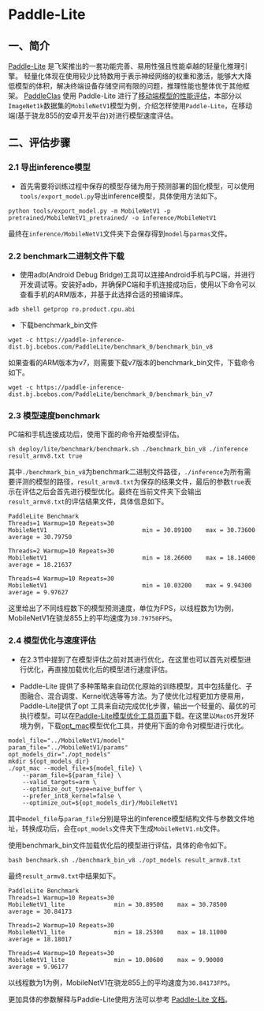 # Paddle-Lite

## 一、简介

[Paddle-Lite](https://github.com/PaddlePaddle/Paddle-Lite) 是飞桨推出的一套功能完善、易用性强且性能卓越的轻量化推理引擎。
轻量化体现在使用较少比特数用于表示神经网络的权重和激活，能够大大降低模型的体积，解决终端设备存储空间有限的问题，推理性能也整体优于其他框架。
[PaddleClas](https://github.com/PaddlePaddle/PaddleClas) 使用 Paddle-Lite 进行了[移动端模型的性能评估](../models/Mobile.md)，本部分以`ImageNet1k`数据集的`MobileNetV1`模型为例，介绍怎样使用`Paddle-Lite`，在移动端(基于骁龙855的安卓开发平台)对进行模型速度评估。


## 二、评估步骤

### 2.1 导出inference模型

* 首先需要将训练过程中保存的模型存储为用于预测部署的固化模型，可以使用`tools/export_model.py`导出inference模型，具体使用方法如下。

```shell
python tools/export_model.py -m MobileNetV1 -p pretrained/MobileNetV1_pretrained/ -o inference/MobileNetV1
```

最终在`inference/MobileNetV1`文件夹下会保存得到`model`与`parmas`文件。


### 2.2 benchmark二进制文件下载

* 使用adb(Android Debug Bridge)工具可以连接Android手机与PC端，并进行开发调试等。安装好adb，并确保PC端和手机连接成功后，使用以下命令可以查看手机的ARM版本，并基于此选择合适的预编译库。

```shell
adb shell getprop ro.product.cpu.abi
```

* 下载benchmark_bin文件

```shell
wget -c https://paddle-inference-dist.bj.bcebos.com/PaddleLite/benchmark_0/benchmark_bin_v8
```

如果查看的ARM版本为v7，则需要下载v7版本的benchmark_bin文件，下载命令如下。

```shell
wget -c https://paddle-inference-dist.bj.bcebos.com/PaddleLite/benchmark_0/benchmark_bin_v7
```

### 2.3 模型速度benchmark

PC端和手机连接成功后，使用下面的命令开始模型评估。

```
sh deploy/lite/benchmark/benchmark.sh ./benchmark_bin_v8 ./inference result_armv8.txt true
```

其中`./benchmark_bin_v8`为benchmark二进制文件路径，`./inference`为所有需要评测的模型的路径，`result_armv8.txt`为保存的结果文件，最后的参数`true`表示在评估之后会首先进行模型优化。最终在当前文件夹下会输出`result_armv8.txt`的评估结果文件，具体信息如下。

```
PaddleLite Benchmark
Threads=1 Warmup=10 Repeats=30
MobileNetV1                           min = 30.89100    max = 30.73600    average = 30.79750

Threads=2 Warmup=10 Repeats=30
MobileNetV1                           min = 18.26600    max = 18.14000    average = 18.21637

Threads=4 Warmup=10 Repeats=30
MobileNetV1                           min = 10.03200    max = 9.94300     average = 9.97627
```

这里给出了不同线程数下的模型预测速度，单位为FPS，以线程数为1为例，MobileNetV1在骁龙855上的平均速度为`30.79750FPS`。


### 2.4 模型优化与速度评估


* 在2.3节中提到了在模型评估之前对其进行优化，在这里也可以首先对模型进行优化，再直接加载优化后的模型进行速度评估。

* Paddle-Lite 提供了多种策略来自动优化原始的训练模型，其中包括量化、子图融合、混合调度、Kernel优选等等方法。为了使优化过程更加方便易用，Paddle-Lite提供了opt 工具来自动完成优化步骤，输出一个轻量的、最优的可执行模型。可以在[Paddle-Lite模型优化工具页面](https://paddle-lite.readthedocs.io/zh/latest/user_guides/model_optimize_tool.html)下载。在这里以`MacOS`开发环境为例，下载[opt_mac](https://paddlelite-data.bj.bcebos.com/model_optimize_tool/opt_mac)模型优化工具，并使用下面的命令对模型进行优化。



```shell
model_file="../MobileNetV1/model"
param_file="../MobileNetV1/params"
opt_models_dir="./opt_models"
mkdir ${opt_models_dir}
./opt_mac --model_file=${model_file} \
    --param_file=${param_file} \
    --valid_targets=arm \
    --optimize_out_type=naive_buffer \
    --prefer_int8_kernel=false \
    --optimize_out=${opt_models_dir}/MobileNetV1
```

其中`model_file`与`param_file`分别是导出的inference模型结构文件与参数文件地址，转换成功后，会在`opt_models`文件夹下生成`MobileNetV1.nb`文件。




使用benchmark_bin文件加载优化后的模型进行评估，具体的命令如下。

```shell
bash benchmark.sh ./benchmark_bin_v8 ./opt_models result_armv8.txt
```

最终`result_armv8.txt`中结果如下。

```
PaddleLite Benchmark
Threads=1 Warmup=10 Repeats=30
MobileNetV1_lite              min = 30.89500    max = 30.78500    average = 30.84173

Threads=2 Warmup=10 Repeats=30
MobileNetV1_lite              min = 18.25300    max = 18.11000    average = 18.18017

Threads=4 Warmup=10 Repeats=30
MobileNetV1_lite              min = 10.00600    max = 9.90000     average = 9.96177
```


以线程数为1为例，MobileNetV1在骁龙855上的平均速度为`30.84173FPS`。


更加具体的参数解释与Paddle-Lite使用方法可以参考 [Paddle-Lite 文档](https://paddle-lite.readthedocs.io/zh/latest/)。
